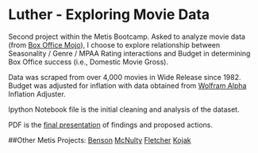 # Luther - Exploring Movie Data

Second project within the Metis Bootcamp. Asked to analyze movie data (from [Box Office Mojo](http://www.boxofficemojo.com/ "Box Office Mojo")), I choose to explore relationship between Seasonality / Genre / MPAA Rating interactions and Budget in determining Box Office success (i.e., Domestic Movie Gross). 

Data was scraped from over 4,000 movies in Wide Release since 1982. Budget was adjusted for inflation with data obtained from [Wolfram Alpha](https://www.wolframalpha.com/ "Wolfram Alpha") Inflation Adjuster.

Ipython Notebook file is the initial cleaning and analysis of the dataset.

PDF is the [final presentation](http://www.slideshare.net/JessFreaner/luther-presentation-47482095 "Slideshare") of findings and proposed actions.

##Other Metis Projects:
[Benson](http://jessicafreaner.github.io/Benson/ "Exploring MTA Data")
[McNulty](http://jessicafreaner.github.io/McNulty/ "Exploring Heart Health Data")
[Fletcher](http://jessicafreaner.github.io/Fletcher/ "Exploring Data with NLP")
[Kojak](http://jessicafreaner.github.io/Kojak/ "Exploring NYC's Moving Populations")
